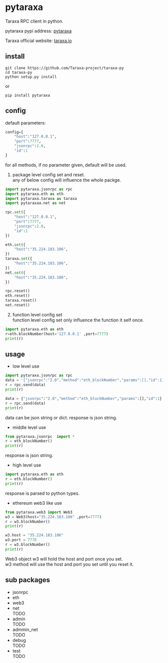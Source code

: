 # pytaraxa

Taraxa RPC client in python.  

pytaraxa pypi address: [pytaraxa](https://pypi.org/project/pytaraxa/)  

Taraxa official website: [taraxa.io](https://taraxa.io)  
## install
```
git clone https://github.com/Taraxa-project/taraxa-py
cd taraxa-py
python setup.py install
```
or
```
pip install pytaraxa
```
## config  

default parameters:  
``` python
config={
    "host":"127.0.0.1",  
    "port":7777,  
    "jsonrpc":2.0,  
    "id":1
}
```
for all methods, if no parameter given, default will be used.

1. package level config set and reset.  
any of below config will influence the whole packge.
``` python
import pytaraxa.jsonrpc as rpc
import pytaraxa.eth as eth
import pytaraxa.taraxa as taraxa
import pytaraxaa.net as net

rpc.set({
    "host":"127.0.0.1",  
    "port":7777,  
    "jsonrpc":2.0,  
    "id":1 
})

eth.set({
    "host":"35.224.183.106",  
})
taraxa.set({
    "host":"35.224.183.106",  
})
net.set({
    "host":"35.224.183.106",  
})

rpc.reset()
eth.reset()
taraxa.reset()
net.reset()
```
2. function level config set  
function level config set only influence the function it self once.
``` python
import pytaraxa.eth as eth
r=eth.blockNumber(host='127.0.0.1' ,port=7777)
print(r)
```

## usage





- low level use
``` python
import pytaraxa.jsonrpc as rpc
data = '{"jsonrpc":"2.0","method":"eth_blockNumber","params":[],"id":1}'
r = rpc.send(data)
print(r)

data = {"jsonrpc":"2.0","method":"eth_blockNumber","params":[],"id":1}
r = rpc.send(data)
print(r)
```
data can be json string or dict. response is json string.
- middle level use
``` python
from pytaraxa.jsonrpc  import *
r = eth_blockNumber()
print(r)
```
response is json string.
- high level use
``` python
import pytaraxa.eth as eth
r = eth.blockNumber()
print(r)
```
response is parsed to python types.
- ethereum web3 like use  

``` python
from pytaraxa.web3 import Web3
w3 = Web3(host="35.224.183.106" ,port=7777)
r = w3.blockNumber()
print(r)

w3.host = "35.224.183.106"
w3.port = 7778
r = w3.blockNumber()
print(r)
```
Web3 object w3 will hold the host and port once you set.   
w3 method will use the host and port you set until you reset it.
## sub packages
- jsonrpc  
- eth  
- web3  
- net  
TODO
- admin  
TODO
- admmin_net  
TODO
- debug  
TODO
- test  
TODO